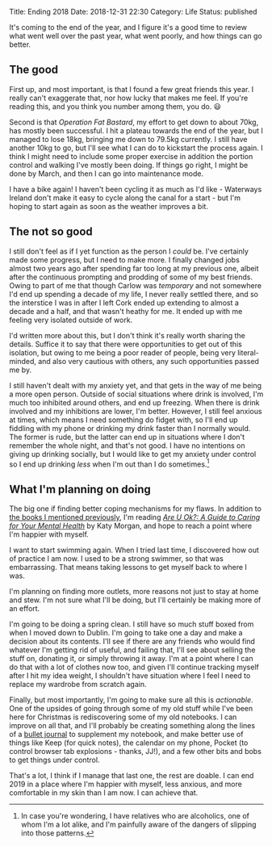Title: Ending 2018
Date: 2018-12-31 22:30
Category: Life
Status: published

It's coming to the end of the year, and I figure it's a good time to review what went well over the past year, what went poorly, and how things can go better.

## The good

First up, and most important, is that I found a few great friends this year. I really can't exaggerate that, nor how lucky that makes me feel. If you're reading this, and you think you number among them, you do. 😃

Second is that _Operation Fat Bastard_, my effort to get down to about 70kg, has mostly been successful. I hit a plateau towards the end of the year, but I managed to lose 18kg, bringing me down to 79.5kg currently. I still have another 10kg to go, but I'll see what I can do to kickstart the process again. I think I might need to include some proper exercise in addition the portion control and walking I've mostly been doing. If things go right, I might be done by March, and then I can go into maintenance mode.

I have a bike again! I haven't been cycling it as much as I'd like - Waterways Ireland don't make it easy to cycle along the canal for a start - but I'm hoping to start again as soon as the weather improves a bit.

## The not so good

I still don't feel as if I yet function as the person I _could_ be. I've certainly made some progress, but I need to make more. I finally changed jobs almost two years ago after spending far too long at my previous one, albeit after the continuous prompting and prodding of some of my best friends. Owing to part of me that though Carlow was _temporary_ and not somewhere I'd end up spending a decade of my life, I never really settled there, and so the interstice I was in after I left Cork ended up extending to almost a decade and a half, and that wasn't heathy for me. It ended up with me feeling very isolated outside of work.

I'd written more about this, but I don't think it's really worth sharing the details. Suffice it to say that there were opportunities to get out of this isolation, but owing to me being a poor reader of people, being very literal-minded, and also very cautious with others, any such opportunities passed me by.

I still haven't dealt with my anxiety yet, and that gets in the way of me being a more open person. Outside of social situations where drink is involved, I'm much too inhibited around others, and end up freezing. When there is drink involved and my inhibitions are lower, I'm better. However, I still feel anxious at times, which means I need something do fidget with, so I'll end up fiddling with my phone or drinking my drink faster than I normally would. The former is rude, but the latter can end up in situations where I don't remember the whole night, and that's not good. I have no intentions on giving up drinking socially, but I would like to get my anxiety under control so I end up drinking _less_ when I'm out than I do sometimes.[^slipping]

## What I'm planning on doing

The big one if finding better coping mechanisms for my flaws. In addition to [the books I mentioned previously]({filename}starting-again.md), I'm reading [_Are U Ok?: A Guide to Caring for Your Mental Health_](https://www.hachettebookgroup.com/titles/kati-morton/are-u-ok/9780738234991/) by Katy Morgan, and hope to reach a point where I'm happier with myself.

I want to start swimming again. When I tried last time, I discovered how out of practice I am now. I used to be a strong swimmer, so that was embarrassing. That means taking lessons to get myself back to where I was.

I'm planning on finding more outlets, more reasons not just to stay at home and stew. I'm not sure what I'll be doing, but I'll certainly be making more of an effort.

I'm going to be doing a spring clean. I still have so much stuff boxed from when I moved down to Dublin. I'm going to take one a day and make a decision about its contents. I'll see if there are any friends who would find whatever I'm getting rid of useful, and failing that, I'll see about selling the stuff on, donating it, or simply throwing it away. I'm at a point where I can do that with a lot of clothes now too, and given I'll continue tracking myself after I hit my idea weight, I shouldn't have situation where I feel I need to replace my wardrobe from scratch again.

Finally, but most importantly, I'm going to make sure all this is _actionable_. One of the upsides of going through some of my old stuff while I've been here for Christmas is rediscovering some of my old notebooks. I can improve on all that, and I'll probably be creating something along the lines of a [bullet journal](https://medium.com/@melodywilding/bullet-journaling-for-beginners-and-impatient-unartistic-people-like-me-6efd7ee97f0e) to supplement my notebook, and make better use of things like Keep (for quick notes), the calendar on my phone, Pocket (to control browser tab explosions - thanks, JJ!), and a few other bits and bobs to get things under control.

That's a lot, I think if I manage that last one, the rest are doable. I can end 2019 in a place where I'm happier with myself, less anxious, and more comfortable in my skin than I am now. I can achieve that.

[^slipping]: In case you're wondering, I have relatives who are alcoholics, one of whom I'm a lot alike, and I'm painfully aware of the dangers of slipping into those patterns.
